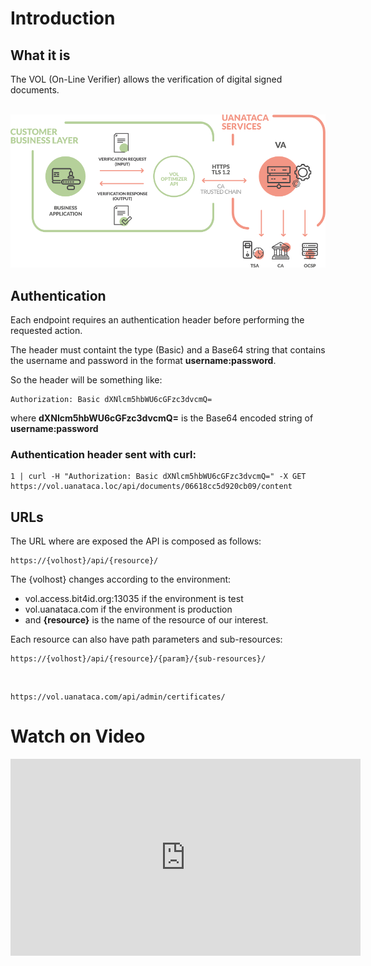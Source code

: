 # Introduction

## What it is

The VOL (On-Line Verifier) allows the verification of digital signed documents.
<br></br>

![img](https://raw.githubusercontent.com/UANATACA/VOL-REPO/main/img/vol_hiw.png?token=ATF574TSYH5QNMNK6K5I7P3ALXINS)

## Authentication

Each endpoint requires an authentication header before performing the requested action.

The header must containt the type (Basic) and a Base64 string that contains the username and password in the format **username:password**.

So the header will be something like:

	Authorization: Basic dXNlcm5hbWU6cGFzc3dvcmQ=

where **dXNlcm5hbWU6cGFzc3dvcmQ=** is the Base64 encoded string of **username:password**

### Authentication header sent with curl:

	1 | curl -H "Authorization: Basic dXNlcm5hbWU6cGFzc3dvcmQ=" -X GET https://vol.uanataca.loc/api/documents/06618cc5d920cb09/content

## URLs

The URL where are exposed the API is composed as follows:

	https://{volhost}/api/{resource}/

The {volhost} changes according to the environment:

- vol.access.bit4id.org:13035 if the environment is test
- vol.uanataca.com if the environment is production
- and **{resource}** is the name of the resource of our interest.

Each resource can also have path parameters and sub-resources:

	https://{volhost}/api/{resource}/{param}/{sub-resources}/

</br>

	https://vol.uanataca.com/api/admin/certificates/

# Watch on Video

<iframe width="560" height="315" src="https://www.youtube.com/embed/tUGLf5y1dEA" frameborder="0" allow="accelerometer; autoplay; clipboard-write; encrypted-media; gyroscope; picture-in-picture" allowfullscreen></iframe>
